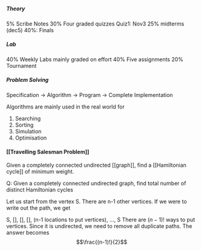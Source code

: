 ##### Theory
5% Scribe Notes
30% Four graded quizzes Quiz1: Nov3
25% midterms (dec5)
40%: Finals
##### Lab
40% Weekly Labs mainly graded on effort
40% Five assignments
20% Tournament

##### Problem Solving
Specification $\rightarrow$  Algorithm $\rightarrow$ Program $\rightarrow$ Complete Implementation

Algorithms are mainly used in the real world for
1. Searching
2. Sorting
3. Simulation
4. Optimisation

#### [[Travelling Salesman Problem]]

Given a completely connected undirected [[graph]], find a [[Hamiltonian cycle]] of minimum weight.

Q: Given a completely connected undirected graph, find total number of distinct Hamiltonian cycles

Let us start from the vertex S. There are n-1 other vertices. If we were to write out the path, we get

S, [], [], [], (n-1 locations to put vertices), ..., S
There are $(n-1)!$ ways to put vertices. Since it is undirected, we need to remove all duplicate paths. The answer becomes $$\frac{(n-1)!}{2}$$

